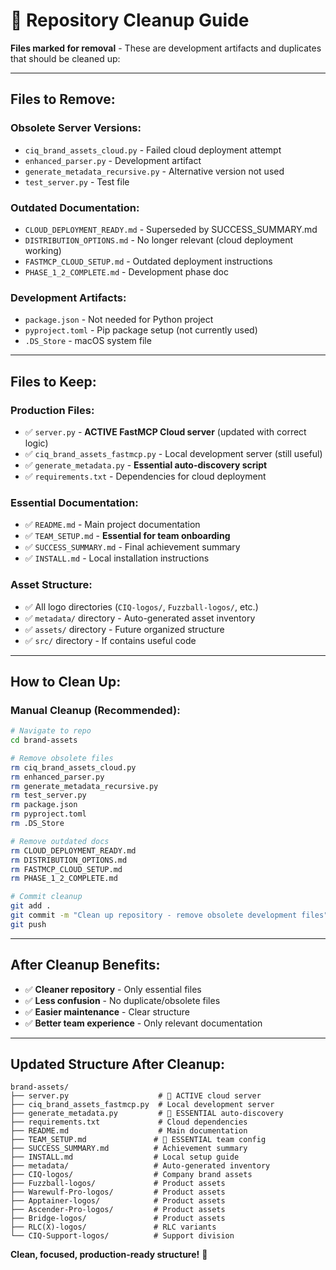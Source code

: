 # 🧹 Repository Cleanup Guide

**Files marked for removal** - These are development artifacts and duplicates that should be cleaned up:

---

## **Files to Remove:**

### **Obsolete Server Versions:**
- `ciq_brand_assets_cloud.py` - Failed cloud deployment attempt
- `enhanced_parser.py` - Development artifact  
- `generate_metadata_recursive.py` - Alternative version not used
- `test_server.py` - Test file

### **Outdated Documentation:**
- `CLOUD_DEPLOYMENT_READY.md` - Superseded by SUCCESS_SUMMARY.md
- `DISTRIBUTION_OPTIONS.md` - No longer relevant (cloud deployment working)
- `FASTMCP_CLOUD_SETUP.md` - Outdated deployment instructions
- `PHASE_1_2_COMPLETE.md` - Development phase doc

### **Development Artifacts:**
- `package.json` - Not needed for Python project
- `pyproject.toml` - Pip package setup (not currently used)
- `.DS_Store` - macOS system file

---

## **Files to Keep:**

### **Production Files:**
- ✅ `server.py` - **ACTIVE FastMCP Cloud server** (updated with correct logic)
- ✅ `ciq_brand_assets_fastmcp.py` - Local development server (still useful)
- ✅ `generate_metadata.py` - **Essential auto-discovery script**
- ✅ `requirements.txt` - Dependencies for cloud deployment

### **Essential Documentation:**
- ✅ `README.md` - Main project documentation
- ✅ `TEAM_SETUP.md` - **Essential for team onboarding**
- ✅ `SUCCESS_SUMMARY.md` - Final achievement summary
- ✅ `INSTALL.md` - Local installation instructions

### **Asset Structure:**
- ✅ All logo directories (`CIQ-logos/`, `Fuzzball-logos/`, etc.)
- ✅ `metadata/` directory - Auto-generated asset inventory
- ✅ `assets/` directory - Future organized structure
- ✅ `src/` directory - If contains useful code

---

## **How to Clean Up:**

### **Manual Cleanup (Recommended):**
```bash
# Navigate to repo
cd brand-assets

# Remove obsolete files
rm ciq_brand_assets_cloud.py
rm enhanced_parser.py  
rm generate_metadata_recursive.py
rm test_server.py
rm package.json
rm pyproject.toml
rm .DS_Store

# Remove outdated docs
rm CLOUD_DEPLOYMENT_READY.md
rm DISTRIBUTION_OPTIONS.md
rm FASTMCP_CLOUD_SETUP.md  
rm PHASE_1_2_COMPLETE.md

# Commit cleanup
git add .
git commit -m "Clean up repository - remove obsolete development files"
git push
```

---

## **After Cleanup Benefits:**

- ✅ **Cleaner repository** - Only essential files
- ✅ **Less confusion** - No duplicate/obsolete files
- ✅ **Easier maintenance** - Clear structure
- ✅ **Better team experience** - Only relevant documentation

---

## **Updated Structure After Cleanup:**

```
brand-assets/
├── server.py                    # 🔴 ACTIVE cloud server
├── ciq_brand_assets_fastmcp.py  # Local development server
├── generate_metadata.py         # 🔴 ESSENTIAL auto-discovery
├── requirements.txt             # Cloud dependencies
├── README.md                    # Main documentation  
├── TEAM_SETUP.md               # 🔴 ESSENTIAL team config
├── SUCCESS_SUMMARY.md          # Achievement summary
├── INSTALL.md                  # Local setup guide
├── metadata/                   # Auto-generated inventory
├── CIQ-logos/                  # Company brand assets
├── Fuzzball-logos/             # Product assets
├── Warewulf-Pro-logos/         # Product assets
├── Apptainer-logos/            # Product assets
├── Ascender-Pro-logos/         # Product assets
├── Bridge-logos/               # Product assets
├── RLC(X)-logos/               # RLC variants
└── CIQ-Support-logos/          # Support division
```

**Clean, focused, production-ready structure!** 🚀
